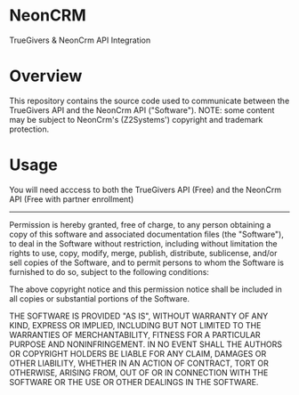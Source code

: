 # NeonCRM
TrueGivers &amp; NeonCrm API Integration

# Overview
This repository contains the source code used to communicate between the TrueGivers API and the NeonCrm API ("Software").  NOTE: some content may be subject to NeonCrm's (Z2Systems') copyright and trademark protection.

# Usage
You will need acccess to both the TrueGivers API (Free) and the NeonCrm API (Free with partner enrollment)

---
Permission is hereby granted, free of charge, to any person obtaining a copy of this software and associated documentation files (the "Software"), to deal in the Software without restriction, including without limitation the rights to use, copy, modify, merge, publish, distribute, sublicense, and/or sell copies of the Software, and to permit persons to whom the Software is furnished to do so, subject to the following conditions:

The above copyright notice and this permission notice shall be included in all copies or substantial portions of the Software.

THE SOFTWARE IS PROVIDED "AS IS", WITHOUT WARRANTY OF ANY KIND, EXPRESS OR IMPLIED, INCLUDING BUT NOT LIMITED TO THE WARRANTIES OF MERCHANTABILITY, FITNESS FOR A PARTICULAR PURPOSE AND NONINFRINGEMENT. IN NO EVENT SHALL THE AUTHORS OR COPYRIGHT HOLDERS BE LIABLE FOR ANY CLAIM, DAMAGES OR OTHER LIABILITY, WHETHER IN AN ACTION OF CONTRACT, TORT OR OTHERWISE, ARISING FROM, OUT OF OR IN CONNECTION WITH THE SOFTWARE OR THE USE OR OTHER DEALINGS IN THE SOFTWARE.
